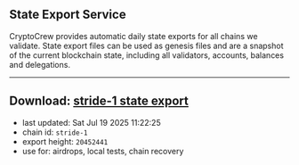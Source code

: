 ## State Export Service
CryptoCrew provides automatic daily state exports for all chains we validate. State export files can be used as genesis files and are a snapshot of the current blockchain state, including all validators, accounts, balances and delegations.

---
**Download: [stride-1 state export](https://dl-eu2.ccvalidators.com/SERVICE/stride/stride-1_export_20452441.json)**
---

- last updated: Sat Jul 19 2025 11:22:25
- chain id: `stride-1`
- export height: `20452441`
- use for: airdrops, local tests, chain recovery
